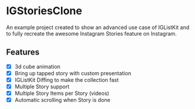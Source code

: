 # IGStoriesClone
An example project created to show an advanced use case of IGListKit and to fully recreate the awesome Instagram Stories feature on Instagram.


## Features

- [x] 3d cube animation
- [x] Bring up tapped story with custom presentation
- [x] IGListKit Diffing to make the collection fast
- [x] Multiple Story support
- [x] Multiple Story Items per Story (videos)
- [x] Automatic scrolling when Story is done
